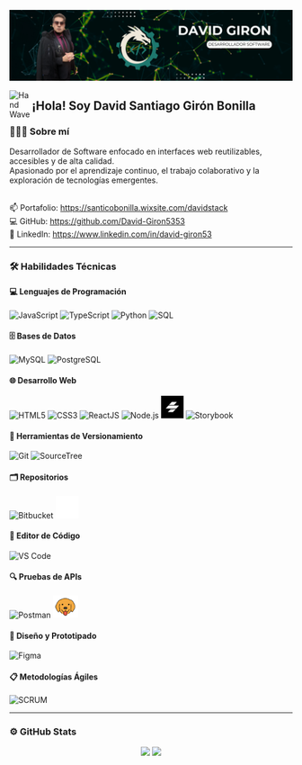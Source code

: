 ![Banner](./banner.png)

<img alt="Hand Wave" src="./assets/Hand%20Wave.gif" width="40" align="left"/>
<h2>¡Hola! Soy David Santiago Girón Bonilla</h2>

### 👨🏻‍💻 Sobre mí
Desarrollador de Software enfocado en interfaces web reutilizables, accesibles y de alta calidad.  
Apasionado por el aprendizaje continuo, el trabajo colaborativo y la exploración de tecnologías emergentes.

&nbsp;  
📫 Portafolio: <https://santicobonilla.wixsite.com/davidstack>  
💻 GitHub: <https://github.com/David-Giron5353>  
🔗 LinkedIn: <https://www.linkedin.com/in/david-giron53>

---

### 🛠 Habilidades Técnicas

#### 💻 Lenguajes de Programación
<p>
  <img src="https://cdn.jsdelivr.net/gh/devicons/devicon/icons/javascript/javascript-original.svg" height="40" alt="JavaScript"/>
  <img src="https://cdn.jsdelivr.net/gh/devicons/devicon/icons/typescript/typescript-original.svg" height="40" alt="TypeScript"/>
  <img src="https://cdn.jsdelivr.net/gh/devicons/devicon/icons/python/python-original.svg" height="40" alt="Python"/>
  <img src="https://cdn.jsdelivr.net/gh/devicons/devicon/icons/mysql/mysql-original.svg" height="40" alt="SQL"/>
</p>

#### 🗄️ Bases de Datos
<p>
  <img src="https://cdn.jsdelivr.net/gh/devicons/devicon/icons/mysql/mysql-original.svg" height="40" alt="MySQL"/>
  <img src="https://cdn.jsdelivr.net/gh/devicons/devicon/icons/postgresql/postgresql-original.svg" height="40" alt="PostgreSQL"/>
</p>

#### 🌐 Desarrollo Web
<p>
  <img src="https://cdn.jsdelivr.net/gh/devicons/devicon/icons/html5/html5-original.svg" height="40" alt="HTML5"/>
  <img src="https://cdn.jsdelivr.net/gh/devicons/devicon/icons/css3/css3-original.svg" height="40" alt="CSS3"/>
  <img src="https://cdn.jsdelivr.net/gh/devicons/devicon/icons/react/react-original.svg" height="40" alt="ReactJS"/>
  <img src="https://cdn.jsdelivr.net/gh/devicons/devicon/icons/nodejs/nodejs-original.svg" height="40" alt="Node.js"/>
  <img src="./assets/stencil.jpg" height="40" alt="StencilJS"/>
  <img src="https://img.icons8.com/?size=100&id=PjHwM20aXrT7&format=png&color=000000" height="40" alt="Storybook"/>
</p>

#### 🔧 Herramientas de Versionamiento
<p>
  <img src="https://cdn.jsdelivr.net/gh/devicons/devicon/icons/git/git-original.svg" height="40" alt="Git"/>
  <img src="https://img.icons8.com/?size=100&id=F8p20Vd88Bus&format=png&color=000000" height="40" alt="SourceTree"/>
</p>

#### 🗂️ Repositorios
<p>
  <img src="https://cdn.jsdelivr.net/gh/devicons/devicon/icons/bitbucket/bitbucket-original.svg" height="40" alt="Bitbucket"/>
  <img src="./assets/github.png" height="40" alt="GitHub"/>
</p>

#### 📝 Editor de Código
<p>
  <img src="https://cdn.jsdelivr.net/gh/devicons/devicon/icons/vscode/vscode-original.svg" height="40" alt="VS Code"/>
</p>

#### 🔍 Pruebas de APIs
<p>
  <img src="https://www.vectorlogo.zone/logos/getpostman/getpostman-icon.svg" height="40" alt="Postman"/>
  <img src="./assets/bruno.png" height="40" alt="Bruno"/>
</p>

#### 🎨 Diseño y Prototipado
<p>
  <img src="https://cdn.jsdelivr.net/gh/devicons/devicon/icons/figma/figma-original.svg" height="40" alt="Figma"/>
</p>

#### 📋 Metodologías Ágiles
<p>
  <img src="https://img.icons8.com/?size=100&id=oBQdUqMEZHS9&format=png&color=000000" height="40" alt="SCRUM"/>
</p>

---

### ⚙️ GitHub Stats
<p align="center">
  <img src="https://github-readme-stats.vercel.app/api?username=David-Giron5353&show_icons=true&theme=algolia&include_all_commits=true&count_private=true" height="180em" />
  <img src="https://github-readme-stats.vercel.app/api/top-langs/?username=David-Giron5353&layout=compact&langs_count=8&theme=algolia" height="180em" />
</p>
